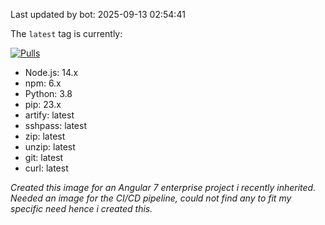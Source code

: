 Last updated by bot: 2025-09-13 02:54:41

The `latest` tag is currently:


[![Pulls](https://img.shields.io/docker/pulls/unkn0wn876/python3.8-nodejs14.svg?style=flat-square)](https://hub.docker.com/r/unkn0wn876/python3.8-nodejs14/)

<ul>
<li>Node.js: 14.x</li> 
<li>npm: 6.x</li>
<li>Python: 3.8</li>
<li>pip: 23.x</li>
<li>artify: latest</li>
<li>sshpass: latest</li>
<li>zip: latest</li>
<li>unzip: latest</li>
<li>git: latest</li>
<li>curl: latest</li>
</ul>
<i>Created this image for an Angular 7 enterprise project i recently inherited. Needed an image for the CI/CD pipeline, could not find any to fit my specific need hence i created this.</i>
